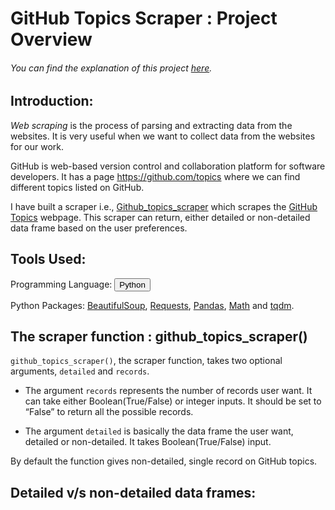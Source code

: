 # GitHub Topics Scraper : Project Overview

###### You can find the explanation of this project [here](https://medium.com/@abhishekdundagi06/building-web-scraper-using-python-scraping-github-topics-in-one-go-b553a0bf58d).

## Introduction:

*Web scraping* is the process of parsing and extracting data from the websites. It is very useful when we want to collect data from the websites for our work. 

GitHub is web-based version control and collaboration platform for software developers. It has a page https://github.com/topics where we can find different topics listed on GitHub.

I have built a scraper i.e., [Github_topics_scraper](https://github.com/Abhishek-2505/Github_topics_scraper/blob/main/github_topics_scraper.py) which scrapes the [GitHub Topics](https://github.com/topics) webpage. This scraper can return, either detailed or non-detailed data frame based on the user preferences. 

## Tools Used:

Programming Language: <button>Python</button>

Python Packages: [BeautifulSoup](https://www.crummy.com/software/BeautifulSoup/bs4/doc/), [Requests](https://docs.python-requests.org/en/latest/), [Pandas](https://pandas.pydata.org/docs/), [Math](https://docs.python.org/3/library/math.html) and [tqdm](https://tqdm.github.io/).

## The scraper function : github_topics_scraper() 

<code>github_topics_scraper()</code>, the scraper function, takes two optional arguments, <code>detailed</code> and <code>records</code>.

* The argument <code>records</code> represents the number of records user want. It can take either Boolean(True/False) or integer inputs. It should be set to “False” to return all the possible records.

* The argument <code>detailed</code> is basically the data frame the user want, detailed or non-detailed. It takes Boolean(True/False) input. 

By default the function gives non-detailed, single record on GitHub topics.

## Detailed v/s non-detailed data frames:


